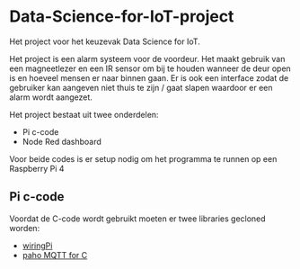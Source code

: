 # Data-Science-for-IoT-project

Het project voor het keuzevak Data Science for IoT.

Het project is een alarm systeem voor de voordeur. Het maakt gebruik van een magneetlezer en een IR sensor om bij te houden wanneer de deur open is en hoeveel mensen er naar binnen gaan. Er is ook een interface zodat de gebruiker kan aangeven niet thuis te zijn / gaat slapen waardoor er een alarm wordt aangezet.

Het project bestaat uit twee onderdelen:
- Pi c-code
- Node Red dashboard

Voor beide codes is er setup nodig om het programma te runnen op een Raspberry Pi 4

## Pi c-code

Voordat de C-code wordt gebruikt moeten er twee libraries gecloned worden:
- [wiringPi](https://github.com/WiringPi/WiringPi)
- [paho MQTT for C](https://github.com/eclipse/paho.mqtt.c)
